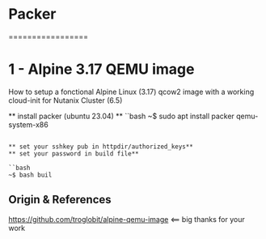 # Packer
=================

1 - Alpine 3.17 QEMU image
=================
How to setup a fonctional Alpine Linux (3.17) qcow2 image with a working cloud-init for Nutanix Cluster (6.5)

** install packer (ubuntu 23.04) **
``bash
~$ sudo apt install packer qemu-system-x86
```

** set your sshkey pub in httpdir/authorized_keys**
** set your password in build file**

``bash
~$ bash buil
```


Origin & References
-------------------
https://github.com/troglobit/alpine-qemu-image <== big thanks for your work
